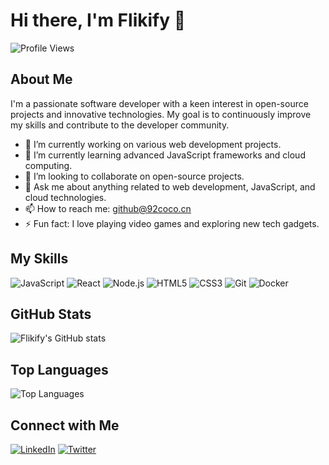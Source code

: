 # Hi there, I'm Flikify 👋

![Profile Views](https://komarev.com/ghpvc/?username=Flikify)

## About Me

I'm a passionate software developer with a keen interest in open-source projects and innovative technologies. My goal is to continuously improve my skills and contribute to the developer community.

- 🔭 I’m currently working on various web development projects.
- 🌱 I’m currently learning advanced JavaScript frameworks and cloud computing.
- 👯 I’m looking to collaborate on open-source projects.
- 💬 Ask me about anything related to web development, JavaScript, and cloud technologies.
- 📫 How to reach me: [github@92coco.cn](mailto:github@92coco.cn)
- ⚡ Fun fact: I love playing video games and exploring new tech gadgets.

## My Skills

![JavaScript](https://img.shields.io/badge/-JavaScript-333?style=flat&logo=javascript)
![React](https://img.shields.io/badge/-React-333?style=flat&logo=react)
![Node.js](https://img.shields.io/badge/-Node.js-333?style=flat&logo=node.js)
![HTML5](https://img.shields.io/badge/-HTML5-333?style=flat&logo=html5)
![CSS3](https://img.shields.io/badge/-CSS3-333?style=flat&logo=css3)
![Git](https://img.shields.io/badge/-Git-333?style=flat&logo=git)
![Docker](https://img.shields.io/badge/-Docker-333?style=flat&logo=docker)

## GitHub Stats

![Flikify's GitHub stats](https://github-readme-stats.vercel.app/api?username=Flikify&show_icons=true&theme=dark)

## Top Languages

![Top Languages](https://github-readme-stats.vercel.app/api/top-langs/?username=Flikify&theme=dark&layout=compact)

## Connect with Me

[![LinkedIn](https://img.shields.io/badge/-LinkedIn-333?style=flat&logo=linkedin)](https://www.linkedin.com/in/yourprofile)
[![Twitter](https://img.shields.io/badge/-Twitter-333?style=flat&logo=twitter)](https://twitter.com/yourprofile)
